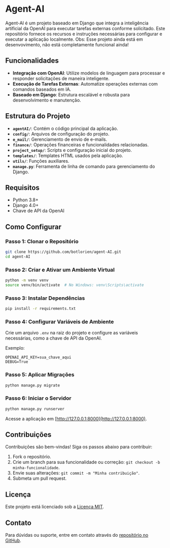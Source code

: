 # Agent-AI

Agent-AI é um projeto baseado em Django que integra a inteligência artificial da OpenAI para executar tarefas externas conforme solicitado. Este repositório fornece os recursos e instruções necessárias para configurar e executar a aplicação localmente.
Obs: Esse projeto ainda está em desenvovimento, não está completamente funcional ainda!

## Funcionalidades

- **Integração com OpenAI**: Utilize modelos de linguagem para processar e responder solicitações de maneira inteligente.
- **Execução de Tarefas Externas**: Automatize operações externas com comandos baseados em IA.
- **Baseado em Django**: Estrutura escalável e robusta para desenvolvimento e manutenção.

## Estrutura do Projeto

- **`agentAI/`**: Contém o código principal da aplicação.
- **`config/`**: Arquivos de configuração do projeto.
- **`e_mail/`**: Gerenciamento de envio de e-mails.
- **`finance/`**: Operações financeiras e funcionalidades relacionadas.
- **`project_setup/`**: Scripts e configuração inicial do projeto.
- **`templates/`**: Templates HTML usados pela aplicação.
- **`utils/`**: Funções auxiliares.
- **`manage.py`**: Ferramenta de linha de comando para gerenciamento do Django.

## Requisitos

- Python 3.8+
- Django 4.0+
- Chave de API da OpenAI

## Como Configurar

### Passo 1: Clonar o Repositório

```bash
git clone https://github.com/botlorien/agent-AI.git
cd agent-AI
```

### Passo 2: Criar e Ativar um Ambiente Virtual

```bash
python -m venv venv
source venv/bin/activate  # No Windows: venv\Scripts\activate
```

### Passo 3: Instalar Dependências

```bash
pip install -r requirements.txt
```

### Passo 4: Configurar Variáveis de Ambiente

Crie um arquivo `.env` na raiz do projeto e configure as variáveis necessárias, como a chave de API da OpenAI.

Exemplo:

```
OPENAI_API_KEY=sua_chave_aqui
DEBUG=True
```

### Passo 5: Aplicar Migrações

```bash
python manage.py migrate
```

### Passo 6: Iniciar o Servidor

```bash
python manage.py runserver
```

Acesse a aplicação em [http://127.0.0.1:8000](http://127.0.0.1:8000).

## Contribuições

Contribuições são bem-vindas! Siga os passos abaixo para contribuir:

1. Fork o repositório.
2. Crie um branch para sua funcionalidade ou correção: `git checkout -b minha-funcionalidade`.
3. Envie suas alterações: `git commit -m "Minha contribuição"`.
4. Submeta um pull request.

## Licença

Este projeto está licenciado sob a [Licença MIT](LICENSE).

## Contato

Para dúvidas ou suporte, entre em contato através do [repositório no GitHub](https://github.com/botlorien/agent-AI).
